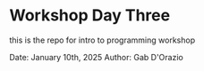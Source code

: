 # Workshop Day Three
this is the repo for intro to programming workshop

Date: January 10th, 2025
Author: Gab D'Orazio

